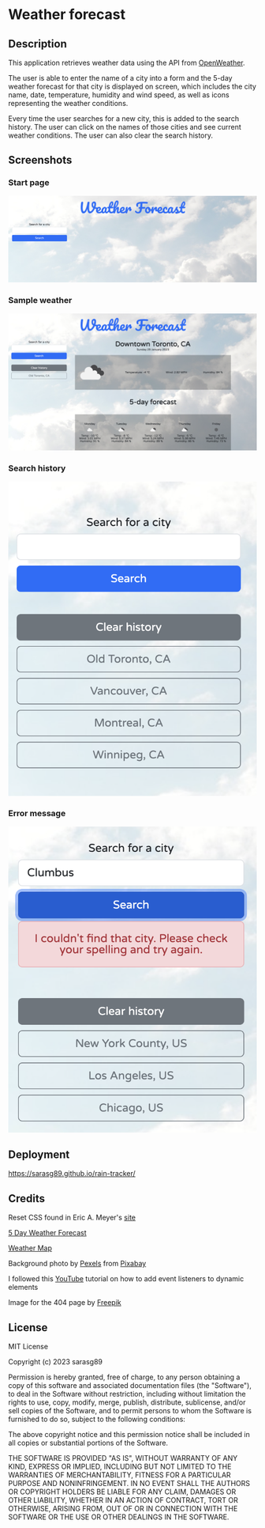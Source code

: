 # Weather forecast

## Description

This application retrieves weather data using the API from [OpenWeather](https://openweathermap.org/).

The user is able to enter the name of a city into a form and the 5-day weather forecast for that city is displayed on screen, which includes the city name, date, temperature, humidity and wind speed, as well as icons representing the weather conditions.

Every time the user searches for a new city, this is added to the search history. The user can click on the names of those cities and see current weather conditions. The user can also clear the search history.

## Screenshots

### Start page

![Screenshot of the start page](./assets/images/Screenshot1.png)

### Sample weather

![Screenshot of the weather for Toronto](./assets/images/Screenshot2.png)

### Search history

![Screenshot showing the search history](./assets/images/Screenshot3.png)

### Error message

![Screenshot showing warning message if a city can't be found](./assets/images/Screenshot4.png)

## Deployment

<https://sarasg89.github.io/rain-tracker/>

## Credits

Reset CSS found in Eric A. Meyer's [site](https://meyerweb.com/eric/tools/css/reset/)

[5 Day Weather Forecast](https://openweathermap.org/forecast5)

[Weather Map](https://openweathermap.org/)

Background photo by [Pexels](https://pixabay.com/users/pexels-2286921/?utm_source=link-attribution&utm_medium=referral&utm_campaign=image&utm_content=1282314) from [Pixabay](https://pixabay.com/photos/clouds-sky-bright-daylight-light-1282314/)

I followed this [YouTube](https://www.youtube.com/watch?v=Ai-bPuK9lJc&ab_channel=AjCode) tutorial on how to add event listeners to dynamic elements

Image for the 404 page by [Freepik](https://www.freepik.com/free-vector/hand-drawn-404-error_1587371.htm#query=404%20not%20found&position=1&from_view=search&track=ais)

## License

MIT License

Copyright (c) 2023 sarasg89

Permission is hereby granted, free of charge, to any person obtaining a copy of this software and associated documentation files (the "Software"), to deal in the Software without restriction, including without limitation the rights to use, copy, modify, merge, publish, distribute, sublicense, and/or sell copies of the Software, and to permit persons to whom the Software is furnished to do so, subject to the following conditions:

The above copyright notice and this permission notice shall be included in all copies or substantial portions of the Software.

THE SOFTWARE IS PROVIDED "AS IS", WITHOUT WARRANTY OF ANY KIND, EXPRESS OR IMPLIED, INCLUDING BUT NOT LIMITED TO THE WARRANTIES OF MERCHANTABILITY, FITNESS FOR A PARTICULAR PURPOSE AND NONINFRINGEMENT. IN NO EVENT SHALL THE AUTHORS OR COPYRIGHT HOLDERS BE LIABLE FOR ANY CLAIM, DAMAGES OR OTHER LIABILITY, WHETHER IN AN ACTION OF CONTRACT, TORT OR OTHERWISE, ARISING FROM, OUT OF OR IN CONNECTION WITH THE SOFTWARE OR THE USE OR OTHER DEALINGS IN THE SOFTWARE.
